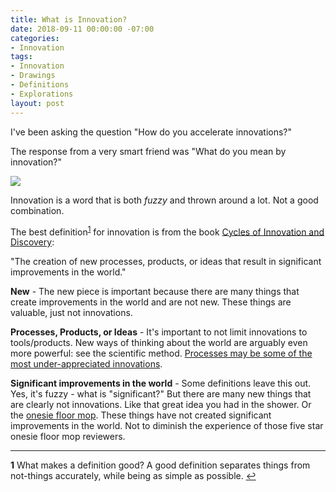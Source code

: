 ```yaml
---
title: What is Innovation?
date: 2018-09-11 00:00:00 -07:00
categories:
- Innovation
tags:
- Innovation
- Drawings
- Definitions
- Explorations
layout: post
---
```


I've been asking the question "How do you accelerate innovations?"

The response from a very smart friend was "What do you mean by innovation?"

![](https://lh3.googleusercontent.com/s8d7w-sLeT5eu72qmed9VWF4FBqMkcWargQkpM3_H6dWZy3y7liHF7K48pSYm5j7kULl9RKgafkoU207X8jheX2MffCgDkPrrknMBnniQzDQuhPsTFcs_7UWN0EVz1CCCM9zEiyy3Nk=w2400)

Innovation is a word that is both *fuzzy* and thrown around a lot. Not a good combination.

The best definition<sup name="a1">[1](#f1)</sup> for innovation is from the book [Cycles of Innovation and Discovery](https://www.amazon.com/Cycles-Invention-Discovery-Venkatesh-Narayanamurti-ebook/dp/B01LWQWNMH/ref=sr_1_1?ie=UTF8&qid=1536776701&sr=8-1&keywords=cycles+of+innovation+and+discovery&dpID=41gliQHODwL&preST=_SY445_QL70_&dpSrc=srch):

"The creation of new processes, products, or ideas that result in significant improvements in the world."

**New** - The new piece is important because there are many things that create improvements in the world and are not new. These things are valuable, just not innovations.

**Processes, Products, or Ideas** - It's important to not limit innovations to tools/products. New ways of thinking about the world are arguably even more powerful: see the scientific method. [Processes may be some of the most under-appreciated innovations](https://danwang.co/how-technology-grows/).

**Significant improvements in the world** - Some definitions leave this out. Yes, it's fuzzy - what is "significant?" But there are many new things that are clearly not innovations. Like that great idea you had in the shower. Or the [onesie floor mop](https://www.amazon.com/BABYMOP-Helps-Cleaning-House-Rompers/dp/B00F99WO2Y). These things have not created significant improvements in the world. Not to diminish the experience of those five star onesie floor mop reviewers.


----
<b name="f1">1</b> What makes a definition good? A good definition separates things from not-things accurately, while being as simple as possible.  [↩](#a1)
